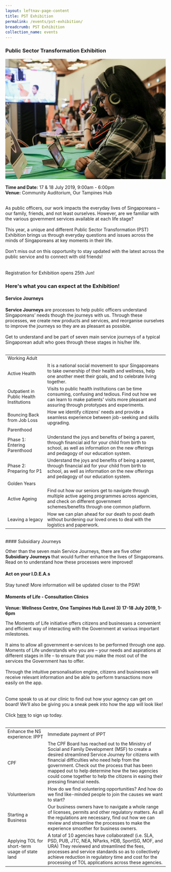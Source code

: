 ```yaml
---
layout: leftnav-page-content
title: PST Exhibition
permalink: /events/pst-exhibition/
breadcrumb: PST Exhibition
collection_name: events
---
```

### Public Sector Transformation Exhibition
![PST Exhibition](/images/1.jpg)

**Time and Date:** 17 & 18 July 2019, 9:00am - 6:00pm<br>
**Venue:** Community Auditorium, Our Tampines Hub
<br>
<br>

As public officers, our work impacts the everyday lives of Singaporeans – our family, friends, and not least ourselves. However, are we familiar with the various government services available at each life stage? <br>
<br>
This year, a unique and different Public Sector Transformation (PST) Exhibition brings us through everyday questions and issues across the minds of Singaporeans at key moments in their life. <br>
<br>
Don’t miss out on this opportunity to stay updated with the latest across the public service and to connect with old friends! <br>
<br>
<br>
Registration for Exhibition opens 25th Jun!<br>

### Here's what you can expect at the Exhibition! 
#### Service Journeys
<b>Service Journeys</b> are processes to help public officers understand Singaporeans’ needs though the journeys with us. Through these processes, we create new products and services, and reorganise ourselves to improve the journeys so they are as pleasant as possible.
<br>
<br>
Get to understand and be part of seven main service journeys of a typical Singaporean adult who goes through these stages in his/her life.
<br>
<br>

<table>
	<tr>
		<td>
			Working Adult
		</td>
		<td>
			<br>
		</td>
		<td>
			<br>
		</td>
	</tr>
	<tr>
		<td>
			Active Health
		</td>
		<td>
			It is a national social movement to spur Singaporeans to take ownership of their health and wellness, help one another meet their goals, and to celebrate living together.
		</td>
	</tr>
	<tr>
		<td>
			Outpatient in Public Health Institutions
		</td>
		<td>
			Visits to public health institutions can be time consuming, confusing and tedious. Find out how we can learn to make patients' visits more pleasant and assuring through prototypes and experiments.
		</td>
	</tr>
	<tr>
		<td>
			Bouncing Back from Job Loss
		</td>
		<td>
			How we identify citizens' needs and provide a seamless experience between job-seeking and skills upgrading.
		</td>
	</tr>
	<tr>
		<td>
			Parenthood
		</td>
	</tr>
	<tr>
		<td>
			Phase 1: Entering Parenthood
		</td>
		<td>
			Understand the joys and benefits of being a parent, through financial aid for your child from birth to school, as well as information on the new offerings and pedagogy of our education system.
		</td>
	</tr>
	<tr>
		<td>
			Phase 2: Preparing for P1
		</td>
		<td>
			Understand the joys and benefits of being a parent, through financial aid for your child from birth to school, as well as information on the new offerings and pedagogy of our education system.
		</td>
	</tr>
	<tr>
		<td>
			Golden Years
		</td>
	</tr>
	<tr>
		<td>
			Active Ageing
		</td>
		<td>
			Find out how our seniors get to navigate through multiple active ageing programmes across agencies, and check on different government schemes/benefits through one common platform.
		</td>
	</tr>
	<tr>
		<td>
			Leaving a legacy
		</td>
		<td>
			How we can plan ahead for our death to post death without burdening our loved ones to deal with the logistics and paperwork.
		</td>
	</tr>
</table>

<br>
#### Subsidiary Journeys

Other than the seven main Service Journeys, there are five other <b>Subsidiary Journeys </b>that would further enhance the lives of Singaporeans. Read on to understand how these processes were improved!

<table>
	<tr>
		<td>
			Enhance the NS experience: IPPT
		</td>
		<td>
			Immediate payment of IPPT
		</td>
	</tr>
	<tr>
		<td>
			CPF
		</td>
		<td>
			The CPF Board has reached out to the Ministry of Social and Family Development (MSF) to create a desired streamlined Service Journey for citizens with financial difficulties who need help from the government. Check out the process that has been mapped out to help determine how the two agencies could come together to help the citizens in easing their pressing financial needs.
		</td>
	</tr>
	<tr>
		<td>
			Volunteerism
		</td>
		<td>
			How do we find voluntering opportunities? And how do we find like-minded people to join the causes we want to start?
		</td>
	</tr>
	<tr>
		<td>
			Starting a Business
		</td>
		<td>
			Our business owners have to navigate a whole range of licenses, permits and other regulatory matters. As all the regulations are necessary, find out how we can review and streamline the processes to make the experience smoother for business owners.
		</td>
	</tr>
	<tr>
		<td>
			Applying TOL for short-term usage of state land
		</td>
		<td>
			A total of 10 agencies have collaborated! (i.e. SLA, PSD, PUB, JTC, NEA, NParks, HDB, SportSG, MOF, and URA) They reviewed and streamlined the fees, processes and service standards so as to collectively achieve reduction in regulatory time and cost for the processing of TOL applications across these agencies.
		</td>


#### Act on your I.D.E.A.s
Stay tuned! More information will be updated closer to the PSW!

#### Moments of Life - Consultation Clinics
**Venue: Wellness Centre, One Tampines Hub (Level 3)**
**17-18 July 2019, 1-6pm**

The Moments of Life initiative offers citizens and businesses a convenient and efficient way of interacting with the Government at various important milestones.
<br>
<br>
It aims to allow all government e-services to be performed through one app. Moments of Life understands who you are – your needs and aspirations at different stages in life – to ensure that you make the most out of the services the Government has to offer.
<br>
<br>
Through the intuitive personalisation engine, citizens and businesses will receive relevant information and be able to perform transactions more easily on the app.     
<br>
<br> 
Come speak to us at our clinic to find out how your agency can get on board! We’ll also be giving you a sneak peek into how the app will look like!
<br>
<br>
Click <a href="https://www.eventbrite.com/e/moment-of-life-consultation-clinics-tickets-62454677622">here</a> to sign up today.
<br>
<br>        



 


